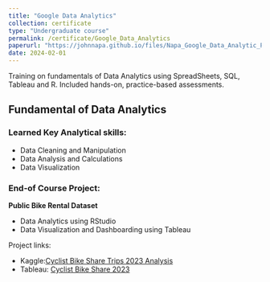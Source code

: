```yaml
---
title: "Google Data Analytics"
collection: certificate
type: "Undergraduate course"
permalink: /certificate/Google_Data_Analytics
paperurl: "https://johnnapa.github.io/files/Napa_Google_Data_Analytic_Professional_Certificate.pdf"
date: 2024-02-01
---
```


Training on fundamentals of Data Analytics using SpreadSheets, SQL, Tableau and R. Included hands-on, practice-based assessments.

## Fundamental of Data Analytics

### Learned Key Analytical skills:

- Data Cleaning and Manipulation
- Data Analysis and Calculations
- Data Visualization

### End-of Course Project:

**Public Bike Rental Dataset**

- Data Analytics using RStudio
- Data Visualization and Dashboarding using Tableau

Project links:

- Kaggle:[Cyclist Bike Share Trips 2023 Analysis](https://www.kaggle.com/code/cedricknapa/cyclist-bike-share-trips-2023-analysis)
- Tableau: [Cyclist Bike Share 2023](https://public.tableau.com/app/profile/john.cedrick.napa/viz/CyclistBikeShare2023/Dashboard1)
